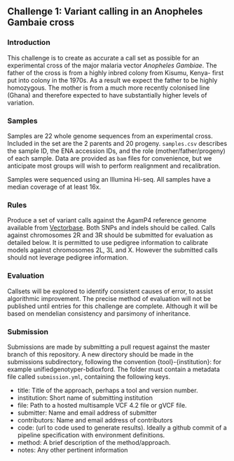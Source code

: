## Challenge 1: Variant calling in an Anopheles Gambaie cross

### Introduction

This challenge is to create as accurate a call set as possible for an experimental cross of the major malaria vector _Anopheles Gambiae_.
The father of the cross is from a highly inbred colony from Kisumu, Kenya- first put into colony in the 1970s. 
As a result we expect the father to be highly homozygous.
The mother is from a much more recently colonised line (Ghana) and therefore expected to have substantially higher levels of variation. 

### Samples

Samples are 22 whole genome sequences from an experimental cross. Included in the set are the 2 parents and 20 progeny.
`samples.csv` describes the sample ID, the ENA accession IDs, and the role (mother/father/progeny) of each sample.
Data are provided as `bam` files for convenience, but we anticipate most groups will wish to perform realignment and recalibration.

Samples were sequenced using an Illumina Hi-seq. All samples have a median coverage of at least 16x.

### Rules

Produce a set of variant calls against the AgamP4 reference genome available from [Vectorbase](https://www.vectorbase.org/downloadinfo/anopheles-gambiae-pestchromosomesagamp4fagz).
Both SNPs and indels should be called.
Calls against chromosomes 2R and 3R should be submitted for evaluation as detailed below.
It is permitted to use pedigree information to calibrate models against chromosomes 2L, 3L and X.
However the submitted calls should not leverage pedigree information.

### Evaluation

Callsets will be explored to identify consistent causes of error, to assist algorithmic improvement.
The precise method of evaluation will not be published until entries for this challenge are complete. 
Although it will be based on mendelian consistency and parsimony of inheritance.

### Submission

Submissions are made by submitting a pull request against the master branch of this repository.
A new directory should be made in the submissions subdirectory, following the convention {tool}-{institution}: for example unifiedgenotyper-bdioxford.
The folder must contain a metadata file called `submission.yml`, containing the following keys.

 - title: Title of the approach, perhaps a tool and version number.
 - institution: Short name of submitting institution
 - file: Path to a hosted multisample VCF 4.2 file or gVCF file.
 - submitter: Name and email address of submitter
 - contributors: Name and email address of contributors
 - code: (url to code used to generate results). Ideally a github commit of a pipeline specification with environment definitions.
 - method: A brief description of the method/approach.
 - notes: Any other pertinent information
